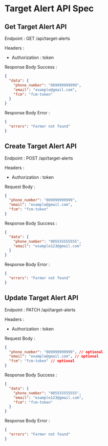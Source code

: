 # Target Alert API Spec

## Get Target Alert API

Endpoint : GET /api/target-alerts

Headers :

- Authorization : token

Response Body Success :

```json
{
  "data": {
    "phone_number": "089999999999",
    "email": "example@gmail.com",
    "fcm": "fcm-token"
  }
}
```

Response Body Error :

```json
{
  "errors": "Farmer not found"
}
```

## Create Target Alert API

Endpoint : POST /api/target-alerts

Headers :

- Authorization : token

Request Body :

```json
{
  "phone_number": "089999999999",
  "email": "example@gmail.com",
  "fcm": "fcm-token"
}
```

Response Body Success :

```json
{
  "data": {
    "phone_number": "085555555555",
    "email": "example123@gmail.com"
  }
}
```

Response Body Error :

```json
{
  "errors": "Farmer not found"
}
```

## Update Target Alert API

Endpoint : PATCH /api/target-alerts

Headers :

- Authorization : token

Request Body :

```json
{
  "phone_number": "089999999999", // optional
  "email": "example@gmail.com", // optional
  "fcm": "fcm-token" // optional
}
```

Response Body Success :

```json
{
  "data": {
    "phone_number": "085555555555",
    "email": "example123@gmail.com",
    "fcm": "fcm-token"
  }
}
```

Response Body Error :

```json
{
  "errors": "Farmer not found"
}
```
